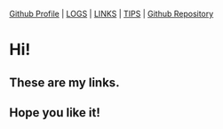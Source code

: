 [Github Profile](https://github.com/anindyasasriya) | [LOGS](TXT/mylog.txt) | [LINKS](https://anindyasasriya.github.io/os212/LINKS/) | [TIPS](https://anindyasasriya.github.io/os212/TIPS/) |  [Github Repository](https://github.com/anindyasasriya/os212/)

# Hi!
## These are my links.
## Hope you like it!
